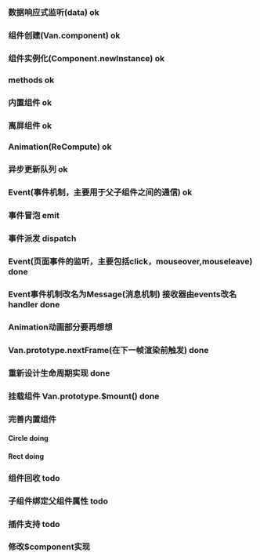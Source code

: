 ### 数据响应式监听(data)    ok
### 组件创建(Van.component)    ok
### 组件实例化(Component.newInstance)    ok
### methods  ok
### 内置组件   ok
### 离屏组件   ok
### Animation(ReCompute)    ok
### 异步更新队列    ok
### Event(事件机制，主要用于父子组件之间的通信)  ok
### 事件冒泡 emit
### 事件派发 dispatch
### Event(页面事件的监听，主要包括click，mouseover,mouseleave)  done

### Event事件机制改名为Message(消息机制) 接收器由events改名handler  done
### Animation动画部分要再想想

### Van.prototype.nextFrame(在下一帧渲染前触发) done
### 重新设计生命周期实现  done
### 挂载组件 Van.prototype.$mount() done

### 完善内置组件
#### Circle doing
#### Rect  doing

### 组件回收  todo

### 子组件绑定父组件属性  todo

### 插件支持    todo

### 修改$component实现